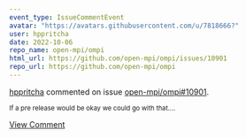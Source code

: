 ```yaml
---
event_type: IssueCommentEvent
avatar: "https://avatars.githubusercontent.com/u/7818666?"
user: hppritcha
date: 2022-10-06
repo_name: open-mpi/ompi
html_url: https://github.com/open-mpi/ompi/issues/10901
repo_url: https://github.com/open-mpi/ompi
---
```


<a href='https://github.com/hppritcha' target='_blank'>hppritcha</a> commented on issue <a href='https://github.com/open-mpi/ompi/issues/10901' target='_blank'>open-mpi/ompi#10901</a>.

<small>If a pre release would be okay we could go with that....</small>

<a href='https://github.com/open-mpi/ompi/issues/10901' target='_blank'>View Comment</a>